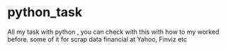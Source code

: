 # python_task
All my task with python , you can check with this with how to my worked before.
some of it for scrap data financial at Yahoo, Finviz etc

